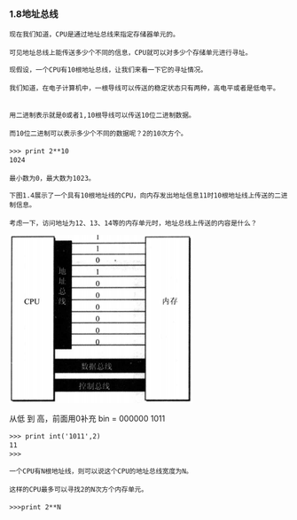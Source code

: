###  1.8地址总线

```
现在我们知道，CPU是通过地址总线来指定存储器单元的。

可见地址总线上能传送多少个不同的信息，CPU就可以对多少个存储单元进行寻址。

```


```
现假设，一个CPU有10根地址总线，让我们来看一下它的寻址情况。

我们知道，在电子计算机中，一根导线可以传送的稳定状态只有两种，高电平或者是低电平。


用二进制表示就是0或者1,10根导线可以传送10位二进制数据。

而10位二进制可以表示多少个不同的数据呢？2的10次方个。

>>> print 2**10
1024

最小数为0，最大数为1023。

```

```
下图1.4展示了一个具有10根地址线的CPU，向内存发出地址信息11时10根地址线上传送的二进制信息。

考虑一下，访问地址为12、13、14等的内存单元时，地址总线上传送的内容是什么？

```
![](./1-8.jpg)

从低 到 高，前面用0补充
bin = 000000 1011

```
>>> print int('1011',2)
11
>>>

```

```
一个CPU有N根地址线，则可以说这个CPU的地址总线宽度为N。

这样的CPU最多可以寻找2的N次方个内存单元。

>>>print 2**N

```



